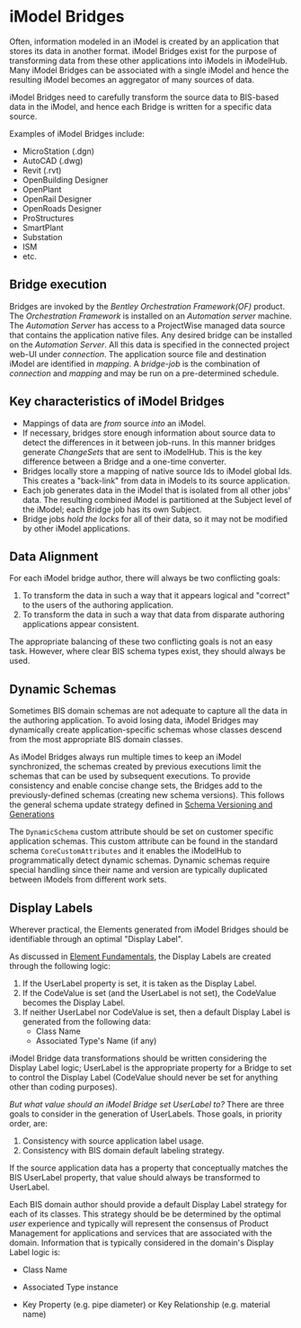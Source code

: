 # iModel Bridges

Often, information modeled in an iModel is created by an application that stores its data in another format.
iModel Bridges exist for the purpose of transforming data from these other applications into iModels in iModelHub. Many iModel Bridges can be associated with a single iModel and hence the resulting iModel becomes an aggregator of many sources of data.

iModel Bridges need to carefully transform the source data to BIS-based data in the iModel, and hence each Bridge is written for a specific data source.

Examples of iModel Bridges include:

- MicroStation (.dgn)
- AutoCAD (.dwg)
- Revit (.rvt)
- OpenBuilding Designer
- OpenPlant
- OpenRail Designer
- OpenRoads Designer
- ProStructures
- SmartPlant
- Substation
- ISM
- etc.

## Bridge execution

Bridges are invoked by the *Bentley Orchestration Framework(OF)* product. The *Orchestration Framework* is installed on an *Automation server* machine. The *Automation Server* has access to a ProjectWise managed data source that contains the application native files. Any desired bridge can be installed on the *Automation Server*. All this data is specified in the connected project web-UI under *connection*.
The application source file and destination iModel are identified in *mapping*.
A *bridge-job* is the combination of *connection* and *mapping* and may be run on a pre-determined schedule.

## Key characteristics of iModel Bridges

- Mappings of data are *from* source *into* an iModel.
- If necessary, bridges store enough information about source data to detect the differences in it between job-runs. In this manner bridges generate *ChangeSets* that are sent to iModelHub. This is the key difference between a Bridge and a one-time converter.
- Bridges locally store a mapping of native source Ids to iModel global Ids. This creates a "back-link" from data in iModels to its source application.
- Each job generates data in the iModel that is isolated from all other jobs' data. The resulting combined iModel is partitioned at the Subject level of the iModel; each Bridge job has its own Subject.
- Bridge jobs *hold the locks* for all of their data, so it may not be modified by other iModel applications.

## Data Alignment

For each iModel bridge author, there will always be two conflicting goals:

1. To transform the data in such a way that it appears logical and "correct" to the users of the authoring application.
2. To transform the data in such a way that data from disparate authoring applications appear consistent.

The appropriate balancing of these two conflicting goals is not an easy task. However, where clear BIS schema types exist, they should always be used.

## Dynamic Schemas

Sometimes BIS domain schemas are not adequate to capture all the data in the authoring application. To avoid losing data, iModel Bridges may dynamically create application-specific schemas whose classes descend from the most appropriate BIS domain classes.

As iModel Bridges always run multiple times to keep an iModel synchronized, the schemas created by previous executions limit the schemas that can be used by subsequent executions. To provide consistency and enable concise change sets, the Bridges add to the previously-defined schemas (creating new schema versions). This follows the general schema update strategy defined in [Schema Versioning and Generations](../bis/intro/schema-versioning-and-generations.md)

The `DynamicSchema` custom attribute should be set on customer specific application schemas. This custom attribute can be found in the standard schema `CoreCustomAttributes` and it enables the iModelHub to programmatically detect dynamic schemas. Dynamic schemas require special handling since their name and version are typically duplicated between iModels from different work sets.

## Display Labels

Wherever practical, the Elements generated from iModel Bridges should be identifiable through an optimal "Display Label".

As discussed in [Element Fundamentals](../bis/intro/element-fundamentals.md), the Display Labels are created through the following logic:

1. If the UserLabel property is set, it is taken as the Display Label.
2. If the CodeValue is set (and the UserLabel is not set), the CodeValue becomes the Display Label.
3. If neither UserLabel nor CodeValue is set, then a default Display Label is generated from the following data:
   - Class Name
   - Associated Type's Name (if any)

iModel Bridge data transformations should be written considering the Display Label logic; UserLabel is the appropriate property for a Bridge to set to control the Display Label (CodeValue should never be set for anything other than coding purposes).

*But what value should an iModel Bridge set UserLabel to?* There are three goals to consider in the generation of UserLabels. Those goals, in priority order, are:

1. Consistency with source application label usage.
2. Consistency with BIS domain default labeling strategy.

If the source application data has a property that conceptually matches the BIS UserLabel property, that value should always be transformed to UserLabel.

Each BIS domain author should provide a default Display Label strategy for each of its classes. This strategy should be be determined by the optimal *user* experience and typically will represent the consensus of Product Management for applications and services that are associated with the domain. Information that is typically considered in the domain's Display Label logic is:

- Class Name

- Associated Type instance

- Key Property (e.g. pipe diameter) or Key Relationship (e.g. material name)
